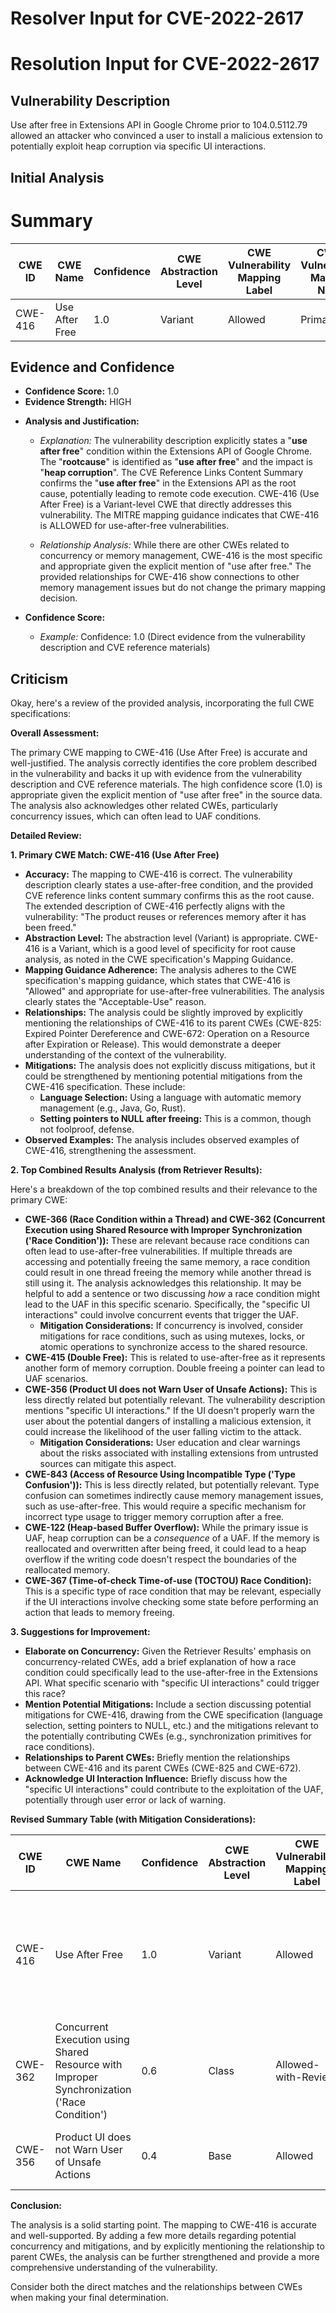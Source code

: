 # Resolver Input for CVE-2022-2617

# Resolution Input for CVE-2022-2617

## Vulnerability Description
Use after free in Extensions API in Google Chrome prior to 104.0.5112.79 allowed an attacker who convinced a user to install a malicious extension to potentially exploit heap corruption via specific UI interactions.

## Initial Analysis
# Summary
| CWE ID | CWE Name | Confidence | CWE Abstraction Level | CWE Vulnerability Mapping Label | CWE-Vulnerability Mapping Notes |
|---|---|---|---|---|---|
| CWE-416 | Use After Free | 1.0 | Variant | Allowed | Primary CWE |

## Evidence and Confidence

*   **Confidence Score:** 1.0
*   **Evidence Strength:** HIGH

- **Analysis and Justification:**  
  - *Explanation:* The vulnerability description explicitly states a "**use after free**" condition within the Extensions API of Google Chrome. The "**rootcause**" is identified as "**use after free**" and the impact is "**heap corruption**". The CVE Reference Links Content Summary confirms the "**use after free**" in the Extensions API as the root cause, potentially leading to remote code execution. CWE-416 (Use After Free) is a Variant-level CWE that directly addresses this vulnerability. The MITRE mapping guidance indicates that CWE-416 is ALLOWED for use-after-free vulnerabilities.
  
  - *Relationship Analysis:* While there are other CWEs related to concurrency or memory management, CWE-416 is the most specific and appropriate given the explicit mention of "use after free." The provided relationships for CWE-416 show connections to other memory management issues but do not change the primary mapping decision.

- **Confidence Score:**  
  - *Example:* Confidence: 1.0 (Direct evidence from the vulnerability description and CVE reference materials)

## Criticism
Okay, here's a review of the provided analysis, incorporating the full CWE specifications:

**Overall Assessment:**

The primary CWE mapping to CWE-416 (Use After Free) is accurate and well-justified. The analysis correctly identifies the core problem described in the vulnerability and backs it up with evidence from the vulnerability description and CVE reference materials. The high confidence score (1.0) is appropriate given the explicit mention of "use after free" in the source data. The analysis also acknowledges other related CWEs, particularly concurrency issues, which can often lead to UAF conditions.

**Detailed Review:**

**1. Primary CWE Match: CWE-416 (Use After Free)**

*   **Accuracy:** The mapping to CWE-416 is correct. The vulnerability description clearly states a use-after-free condition, and the provided CVE reference links content summary confirms this as the root cause. The extended description of CWE-416 perfectly aligns with the vulnerability: "The product reuses or references memory after it has been freed."
*   **Abstraction Level:**  The abstraction level (Variant) is appropriate. CWE-416 is a Variant, which is a good level of specificity for root cause analysis, as noted in the CWE specification's Mapping Guidance.
*   **Mapping Guidance Adherence:** The analysis adheres to the CWE specification's mapping guidance, which states that CWE-416 is "Allowed" and appropriate for use-after-free vulnerabilities. The analysis clearly states the "Acceptable-Use" reason.
*   **Relationships:** The analysis could be slightly improved by explicitly mentioning the relationships of CWE-416 to its parent CWEs (CWE-825: Expired Pointer Dereference and CWE-672: Operation on a Resource after Expiration or Release). This would demonstrate a deeper understanding of the context of the vulnerability.
*   **Mitigations:** The analysis does not explicitly discuss mitigations, but it could be strengthened by mentioning potential mitigations from the CWE-416 specification. These include:
    *   **Language Selection:** Using a language with automatic memory management (e.g., Java, Go, Rust).
    *   **Setting pointers to NULL after freeing:** This is a common, though not foolproof, defense.
*   **Observed Examples:** The analysis includes observed examples of CWE-416, strengthening the assessment.

**2. Top Combined Results Analysis (from Retriever Results):**

Here's a breakdown of the top combined results and their relevance to the primary CWE:

*   **CWE-366 (Race Condition within a Thread) and CWE-362 (Concurrent Execution using Shared Resource with Improper Synchronization ('Race Condition')):** These are relevant because race conditions can often lead to use-after-free vulnerabilities.  If multiple threads are accessing and potentially freeing the same memory, a race condition could result in one thread freeing the memory while another thread is still using it.  The analysis acknowledges this relationship.  It may be helpful to add a sentence or two discussing *how* a race condition might lead to the UAF in this specific scenario. Specifically, the "specific UI interactions" could involve concurrent events that trigger the UAF.
    *   **Mitigation Considerations:**  If concurrency is involved, consider mitigations for race conditions, such as using mutexes, locks, or atomic operations to synchronize access to the shared resource.
*   **CWE-415 (Double Free):** This is related to use-after-free as it represents another form of memory corruption. Double freeing a pointer can lead to UAF scenarios.
*   **CWE-356 (Product UI does not Warn User of Unsafe Actions):** This is less directly related but potentially relevant. The vulnerability description mentions "specific UI interactions." If the UI doesn't properly warn the user about the potential dangers of installing a malicious extension, it could increase the likelihood of the user falling victim to the attack.
    *   **Mitigation Considerations:** User education and clear warnings about the risks associated with installing extensions from untrusted sources can mitigate this aspect.
*   **CWE-843 (Access of Resource Using Incompatible Type ('Type Confusion')):** This is less directly related, but potentially relevant. Type confusion can sometimes indirectly cause memory management issues, such as use-after-free. This would require a specific mechanism for incorrect type usage to trigger memory corruption after a free.
*   **CWE-122 (Heap-based Buffer Overflow):** While the primary issue is UAF, heap corruption can be a *consequence* of a UAF. If the memory is reallocated and overwritten after being freed, it could lead to a heap overflow if the writing code doesn't respect the boundaries of the reallocated memory.
*   **CWE-367 (Time-of-check Time-of-use (TOCTOU) Race Condition):** This is a specific type of race condition that may be relevant, especially if the UI interactions involve checking some state before performing an action that leads to memory freeing.

**3. Suggestions for Improvement:**

*   **Elaborate on Concurrency:** Given the Retriever Results' emphasis on concurrency-related CWEs, add a brief explanation of how a race condition could specifically lead to the use-after-free in the Extensions API.  What specific scenario with "specific UI interactions" could trigger this race?
*   **Mention Potential Mitigations:**  Include a section discussing potential mitigations for CWE-416, drawing from the CWE specification (language selection, setting pointers to NULL, etc.) and the mitigations relevant to the potentially contributing CWEs (e.g., synchronization primitives for race conditions).
*   **Relationships to Parent CWEs:** Briefly mention the relationships between CWE-416 and its parent CWEs (CWE-825 and CWE-672).
*   **Acknowledge UI Interaction Influence:** Briefly discuss how the "specific UI interactions" could contribute to the exploitation of the UAF, potentially through user error or lack of warning.

**Revised Summary Table (with Mitigation Considerations):**

| CWE ID | CWE Name | Confidence | CWE Abstraction Level | CWE Vulnerability Mapping Label | CWE-Vulnerability Mapping Notes | Mitigation Considerations |
|---|---|---|---|---|---|---|
| CWE-416 | Use After Free | 1.0 | Variant | Allowed | Primary CWE | Language selection (automatic memory management), setting pointers to NULL after free, consider memory safety tools. |
| CWE-362 | Concurrent Execution using Shared Resource with Improper Synchronization ('Race Condition') | 0.6 | Class | Allowed-with-Review | Potential contributing factor due to "specific UI interactions" triggering concurrent events | Mutexes, locks, atomic operations for synchronization, consider thread-safe data structures. |
| CWE-356 | Product UI does not Warn User of Unsafe Actions | 0.4 | Base | Allowed | User interface could contribute to exploitation | User education, clear warnings about installing extensions. |

**Conclusion:**

The analysis is a solid starting point. The mapping to CWE-416 is accurate and well-supported. By adding a few more details regarding potential concurrency and mitigations, and by explicitly mentioning the relationship to parent CWEs, the analysis can be further strengthened and provide a more comprehensive understanding of the vulnerability.

Consider both the direct matches and the relationships between CWEs
when making your final determination.
        